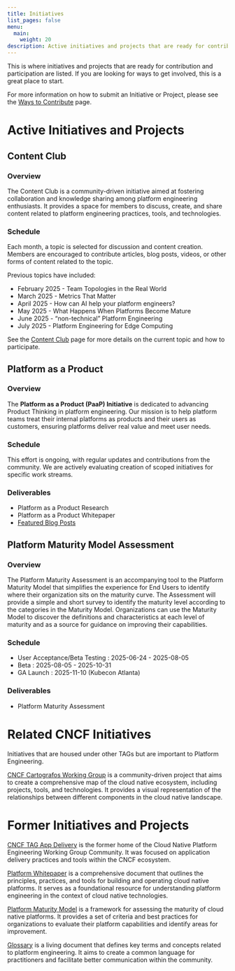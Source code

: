 ```yaml
---
title: Initiatives
list_pages: false
menu:
  main:
    weight: 20
description: Active initiatives and projects that are ready for contribution and participation.
---
```


This is where initiatives and projects that are ready for contribution and participation are listed. If you are looking for ways to get involved, this is a great place to start.

For more information on how to submit an Initiative or Project, please see the [Ways to Contribute](https://tag-app-delivery.cncf.io/contribute/ways-to-contribute/) page.

# Active Initiatives and Projects

## Content Club

### Overview

The Content Club is a community-driven initiative aimed at fostering collaboration and knowledge sharing among platform engineering enthusiasts. It provides a space for members to discuss, create, and share content related to platform engineering practices, tools, and technologies.

### Schedule

Each month, a topic is selected for discussion and content creation. Members are encouraged to contribute articles, blog posts, videos, or other forms of content related to the topic.

Previous topics have included:

- February 2025 - Team Topologies in the Real World
- March 2025 - Metrics That Matter
- April 2025 - How can AI help your platform engineers?
- May 2025 - What Happens When Platforms Become Mature
- June 2025 - “non-technical” Platform Engineering
- July 2025 - Platform Engineering for Edge Computing

See the [Content Club](https://cnpe.netlify.app/initiatives/content-club/) page for more details on the current topic and how to participate.

## Platform as a Product

### Overview

The **Platform as a Product (PaaP) Initiative** is dedicated to advancing Product Thinking in platform engineering. Our mission is to help platform teams treat their internal platforms as products and their users as customers, ensuring platforms deliver real value and meet user needs.

### Schedule

This effort is ongoing, with regular updates and contributions from the community. We are actively evaluating creation of scoped initiatives for specific work streams.

### Deliverables

- Platform as a Product Research
- Platform as a Product Whitepaper
- [Featured Blog Posts](https://cnpe.netlify.app/initiatives/platform-as-a-product/#featured-blog-posts)

## Platform Maturity Model Assessment

### Overview

The Platform Maturity Assessment is an accompanying tool to the Platform Maturity Model that simplifies the experience for End Users to identify where their organization sits on the maturity curve. The Assessment will provide a simple and short survey to identify the maturity level according to the categories in the Maturity Model. Organizations can use the Maturity Model to discover the definitions and characteristics at each level of maturity and as a source for guidance on improving their capabilities.

### Schedule

- User Acceptance/Beta Testing : 2025-06-24 - 2025-08-05
- Beta : 2025-08-05 - 2025-10-31
- GA Launch : 2025-11-10 (Kubecon Atlanta)

### Deliverables

- Platform Maturity Assessment

# Related CNCF Initiatives

Initiatives that are housed under other TAGs but are important to Platform Engineering.

[CNCF Cartografos Working Group](https://community.cncf.io/cncf-cartografos-working-group/) is a community-driven project that aims to create a comprehensive map of the cloud native ecosystem, including projects, tools, and technologies. It provides a visual representation of the relationships between different components in the cloud native landscape.

# Former Initiatives and Projects

[CNCF TAG App Delivery](https://tag-app-delivery.cncf.io/) is the former home of the Cloud Native Platform Engineering Working Group Community. It was focused on application delivery practices and tools within the CNCF ecosystem.

[Platform Whitepaper](https://tag-app-delivery.cncf.io/whitepapers/platforms/) is a comprehensive document that outlines the principles, practices, and tools for building and operating cloud native platforms. It serves as a foundational resource for understanding platform engineering in the context of cloud native technologies.

[Platform Maturity Model](https://tag-app-delivery.cncf.io/whitepapers/platform-eng-maturity-model/) is a framework for assessing the maturity of cloud native platforms. It provides a set of criteria and best practices for organizations to evaluate their platform capabilities and identify areas for improvement.

[Glossary](https://tag-app-delivery.cncf.io/wgs/platforms/glossary/) is a living document that defines key terms and concepts related to platform engineering. It aims to create a common language for practitioners and facilitate better communication within the community.
